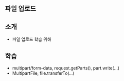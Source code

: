 ## 파일 업로드

## 소개
- 파일 업로드 학습 위해

## 학습
- multipart/form-data, request.getParts(), part.write(...)
- MultipartFile, file.transferTo(...)